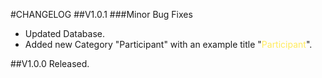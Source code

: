 #CHANGELOG
##V1.0.1
###Minor Bug Fixes
- Updated Database.
- Added new Category "Participant" with an example title "<span style="color:#FFEB5C">Participant</span>".

##V1.0.0
Released.
